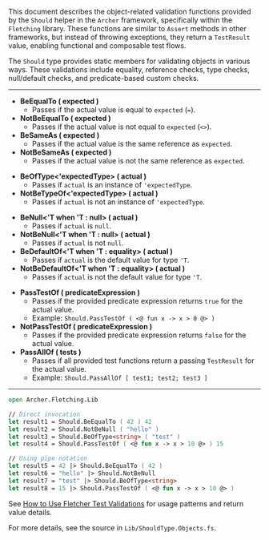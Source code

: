 <!-- (dl
(section-meta
  (title Should Object Validation Functions)
)
) -->

This document describes the object-related validation functions provided by the `Should` helper in the `Archer` framework, specifically within the `Fletching` library. These functions are similar to `Assert` methods in other frameworks, but instead of throwing exceptions, they return a `TestResult` value, enabling functional and composable test flows.


<!-- (dl (# Overview)) -->

The `Should` type provides static members for validating objects in various ways. These validations include equality, reference checks, type checks, null/default checks, and predicate-based custom checks.

---


<!-- (dl (# Object Validation Methods)) -->


<!-- (dl (## Equality and Reference)) -->

- **BeEqualTo ( expected )**
  - Passes if the actual value is equal to `expected` (`=`).
- **NotBeEqualTo ( expected )**
  - Passes if the actual value is not equal to `expected` (`<>`).
- **BeSameAs ( expected )**
  - Passes if the actual value is the same reference as `expected`.
- **NotBeSameAs ( expected )**
  - Passes if the actual value is not the same reference as `expected`.


<!-- (dl (## Type Checks)) -->

- **BeOfType<'expectedType> ( actual )**
  - Passes if `actual` is an instance of `'expectedType`.
- **NotBeTypeOf<'expectedType> ( actual )**
  - Passes if `actual` is not an instance of `'expectedType`.


<!-- (dl (## Null and Default Checks)) -->

- **BeNull<'T when 'T : null> ( actual )**
  - Passes if `actual` is `null`.
- **NotBeNull<'T when 'T : null> ( actual )**
  - Passes if `actual` is not `null`.
- **BeDefaultOf<'T when 'T : equality> ( actual )**
  - Passes if `actual` is the default value for type `'T`.
- **NotBeDefaultOf<'T when 'T : equality> ( actual )**
  - Passes if `actual` is not the default value for type `'T`.


<!-- (dl (## Predicate and Custom Checks)) -->

- **PassTestOf ( predicateExpression )**
  - Passes if the provided predicate expression returns `true` for the actual value.
  - Example: `Should.PassTestOf ( <@ fun x -> x > 0 @> )`
- **NotPassTestOf ( predicateExpression )**
  - Passes if the provided predicate expression returns `false` for the actual value.
- **PassAllOf ( tests )**
  - Passes if all provided test functions return a passing `TestResult` for the actual value.
  - Example: `Should.PassAllOf [ test1; test2; test3 ]`

---


<!-- (dl (# Usage Example)) -->

```fsharp
open Archer.Fletching.Lib

// Direct invocation
let result1 = Should.BeEqualTo ( 42 ) 42
let result2 = Should.NotBeNull ( "hello" )
let result3 = Should.BeOfType<string> ( "test" )
let result4 = Should.PassTestOf ( <@ fun x -> x > 10 @> ) 15

// Using pipe notation
let result5 = 42 |> Should.BeEqualTo ( 42 )
let result6 = "hello" |> Should.NotBeNull
let result7 = "test" |> Should.BeOfType<string>
let result8 = 15 |> Should.PassTestOf ( <@ fun x -> x > 10 @> )
```


See [How to Use Fletcher Test Validations](#how-to-use-fletcher-test-validations) for usage patterns and return value details.

For more details, see the source in `Lib/ShouldType.Objects.fs`.
